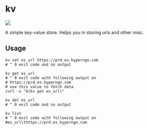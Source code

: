 # kv
<a href="https://crates.io/crates/bash-kv">
    <img src="https://img.shields.io/crates/v/bash-kv.svg">
</a>

A simple key-value store. Helps you in storing urls and other misc.

## Usage 
```
kv set es_url https://prd.es.hyperngn.com
# ^ 0 exit code and no output

kv get es_url
# ^ 0 exit code with following output on  
# https://prd.es.hyperngn.com
# use this value to fetch data
curl -v "$(kv get es_url)"

kv del es_url
# ^ 0 exit code and no output

kv list
# ^ 0 exit code with following output on  
#es_url\thttps://prd.es.hyperngn.com
```
